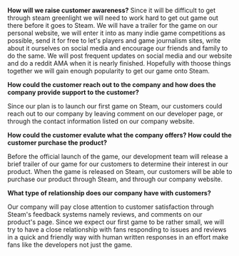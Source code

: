 **How will we raise customer awareness?**
Since it will be difficult to get through steam greenlight we will need to work hard to get out game out there before it goes to Steam. We will have a trailer for the game on our personal website, we will enter it into as many indie game competitions as possible, send it for free to let's players and game journalism sites, write about it ourselves on social media and encourage our friends and family to do the same. We will post frequent updates on social media and our website and do a reddit AMA when it is nearly finished. Hopefully with thoose things together we will gain enough popularity to get our game onto Steam.

**How could the customer reach out to the company and how does the company provide support to the customer?**
  
Since our plan is to launch our first game on Steam, our customers could reach out to our company by leaving comment on our developer page, or through the contact information listed on our company website.

**How could the customer evalute what the company offers? How could the customer purchase the product?**

Before the official launch of the game, our development team will release a brief trailer of our game for our customers to determine their interest in our product. When the game is released on Steam, our customers will be able to purchase our product through Steam, and through our company website.

**What type of relationship does our company have with customers?**

Our company will pay close attention to customer satisfaction through Steam's feedback systems namely reviews, and comments on our product's page. Since we expect our first game to be rather small, we will try to have a close relationship with fans responding to issues and reviews in a quick and friendly way with human written responses in an effort make fans like the developers not just the game.
